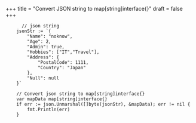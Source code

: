 +++
title = "Convert JSON string to map[string]interface{}"
draft = false
+++

```text
      // json string
    jsonStr := `{
        "Name": "noknow",
        "Age": 2,
        "Admin": true,
        "Hobbies": ["IT","Travel"],
        "Address": {
            "PostalCode": 1111,
            "Country": "Japan"
        },
        "Null": null
    }`

    // Convert json string to map[string]interface{}
    var mapData map[string]interface{}
    if err := json.Unmarshal([]byte(jsonStr), &mapData); err != nil {
        fmt.Println(err)
    }
```
